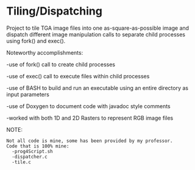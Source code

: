 # Tiling/Dispatching
Project to tile TGA image files into one as-square-as-possible image and dispatch different image manipulation calls to separate child processes using fork() and exec().

Noteworthy accomplishments:
  
  -use of fork() call to create child processes 
  
  -use of exec() call to execute files within child processes 
  
  -use of BASH to build and run an executable using an entire directory as input parameters
  
  -use of Doxygen to document code with javadoc style comments
  
  -worked with both 1D and 2D Rasters to represent RGB image files
  
NOTE: 
  
    Not all code is mine, some has been provided by my professor.
    Code that is 100% mine:
      -prog4Script.sh
      -dispatcher.c
      -tile.c
